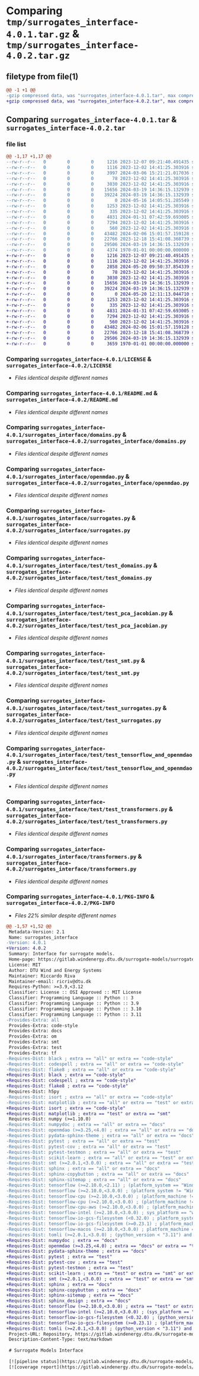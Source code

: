 # Comparing `tmp/surrogates_interface-4.0.1.tar.gz` & `tmp/surrogates_interface-4.0.2.tar.gz`

## filetype from file(1)

```diff
@@ -1 +1 @@
-gzip compressed data, was "surrogates_interface-4.0.1.tar", max compression
+gzip compressed data, was "surrogates_interface-4.0.2.tar", max compression
```

## Comparing `surrogates_interface-4.0.1.tar` & `surrogates_interface-4.0.2.tar`

### file list

```diff
@@ -1,17 +1,17 @@
--rw-r--r--   0        0        0     1216 2023-12-07 09:21:40.491435 surrogates_interface-4.0.1/LICENSE
--rw-r--r--   0        0        0     1116 2023-12-02 14:41:25.303916 surrogates_interface-4.0.1/README.md
--rw-r--r--   0        0        0     3997 2024-03-06 15:21:21.017036 surrogates_interface-4.0.1/pyproject.toml
--rw-r--r--   0        0        0       78 2023-12-02 14:41:25.303916 surrogates_interface-4.0.1/surrogates_interface/__init__.py
--rw-r--r--   0        0        0     3030 2023-12-02 14:41:25.303916 surrogates_interface-4.0.1/surrogates_interface/domains.py
--rw-r--r--   0        0        0    15656 2024-03-19 14:36:15.132939 surrogates_interface-4.0.1/surrogates_interface/openmdao.py
--rw-r--r--   0        0        0    39224 2024-03-19 14:36:15.132939 surrogates_interface-4.0.1/surrogates_interface/surrogates.py
--rw-r--r--   0        0        0        0 2024-05-16 14:05:51.285549 surrogates_interface-4.0.1/surrogates_interface/test/__init__.py
--rw-r--r--   0        0        0     1253 2023-12-02 14:41:25.303916 surrogates_interface-4.0.1/surrogates_interface/test/test_domains.py
--rw-r--r--   0        0        0      335 2023-12-02 14:41:25.303916 surrogates_interface-4.0.1/surrogates_interface/test/test_init.py
--rw-r--r--   0        0        0     4831 2024-01-31 07:42:59.693005 surrogates_interface-4.0.1/surrogates_interface/test/test_pca_jacobian.py
--rw-r--r--   0        0        0     7294 2023-12-02 14:41:25.303916 surrogates_interface-4.0.1/surrogates_interface/test/test_smt.py
--rw-r--r--   0        0        0      560 2023-12-02 14:41:25.303916 surrogates_interface-4.0.1/surrogates_interface/test/test_surrogates.py
--rw-r--r--   0        0        0    43482 2024-02-06 15:01:57.159128 surrogates_interface-4.0.1/surrogates_interface/test/test_tensorflow_and_openmdao.py
--rw-r--r--   0        0        0    22766 2023-12-18 15:41:08.368739 surrogates_interface-4.0.1/surrogates_interface/test/test_transformers.py
--rw-r--r--   0        0        0    29506 2024-03-19 14:36:15.132939 surrogates_interface-4.0.1/surrogates_interface/transformers.py
--rw-r--r--   0        0        0     4374 1970-01-01 00:00:00.000000 surrogates_interface-4.0.1/PKG-INFO
+-rw-r--r--   0        0        0     1216 2023-12-07 09:21:40.491435 surrogates_interface-4.0.2/LICENSE
+-rw-r--r--   0        0        0     1116 2023-12-02 14:41:25.303916 surrogates_interface-4.0.2/README.md
+-rw-r--r--   0        0        0     2858 2024-05-20 09:50:37.854339 surrogates_interface-4.0.2/pyproject.toml
+-rw-r--r--   0        0        0       78 2023-12-02 14:41:25.303916 surrogates_interface-4.0.2/surrogates_interface/__init__.py
+-rw-r--r--   0        0        0     3030 2023-12-02 14:41:25.303916 surrogates_interface-4.0.2/surrogates_interface/domains.py
+-rw-r--r--   0        0        0    15656 2024-03-19 14:36:15.132939 surrogates_interface-4.0.2/surrogates_interface/openmdao.py
+-rw-r--r--   0        0        0    39224 2024-03-19 14:36:15.132939 surrogates_interface-4.0.2/surrogates_interface/surrogates.py
+-rw-r--r--   0        0        0        0 2024-05-20 12:11:13.044710 surrogates_interface-4.0.2/surrogates_interface/test/__init__.py
+-rw-r--r--   0        0        0     1253 2023-12-02 14:41:25.303916 surrogates_interface-4.0.2/surrogates_interface/test/test_domains.py
+-rw-r--r--   0        0        0      335 2023-12-02 14:41:25.303916 surrogates_interface-4.0.2/surrogates_interface/test/test_init.py
+-rw-r--r--   0        0        0     4831 2024-01-31 07:42:59.693005 surrogates_interface-4.0.2/surrogates_interface/test/test_pca_jacobian.py
+-rw-r--r--   0        0        0     7294 2023-12-02 14:41:25.303916 surrogates_interface-4.0.2/surrogates_interface/test/test_smt.py
+-rw-r--r--   0        0        0      560 2023-12-02 14:41:25.303916 surrogates_interface-4.0.2/surrogates_interface/test/test_surrogates.py
+-rw-r--r--   0        0        0    43482 2024-02-06 15:01:57.159128 surrogates_interface-4.0.2/surrogates_interface/test/test_tensorflow_and_openmdao.py
+-rw-r--r--   0        0        0    22766 2023-12-18 15:41:08.368739 surrogates_interface-4.0.2/surrogates_interface/test/test_transformers.py
+-rw-r--r--   0        0        0    29506 2024-03-19 14:36:15.132939 surrogates_interface-4.0.2/surrogates_interface/transformers.py
+-rw-r--r--   0        0        0     3659 1970-01-01 00:00:00.000000 surrogates_interface-4.0.2/PKG-INFO
```

### Comparing `surrogates_interface-4.0.1/LICENSE` & `surrogates_interface-4.0.2/LICENSE`

 * *Files identical despite different names*

### Comparing `surrogates_interface-4.0.1/README.md` & `surrogates_interface-4.0.2/README.md`

 * *Files identical despite different names*

### Comparing `surrogates_interface-4.0.1/surrogates_interface/domains.py` & `surrogates_interface-4.0.2/surrogates_interface/domains.py`

 * *Files identical despite different names*

### Comparing `surrogates_interface-4.0.1/surrogates_interface/openmdao.py` & `surrogates_interface-4.0.2/surrogates_interface/openmdao.py`

 * *Files identical despite different names*

### Comparing `surrogates_interface-4.0.1/surrogates_interface/surrogates.py` & `surrogates_interface-4.0.2/surrogates_interface/surrogates.py`

 * *Files identical despite different names*

### Comparing `surrogates_interface-4.0.1/surrogates_interface/test/test_domains.py` & `surrogates_interface-4.0.2/surrogates_interface/test/test_domains.py`

 * *Files identical despite different names*

### Comparing `surrogates_interface-4.0.1/surrogates_interface/test/test_pca_jacobian.py` & `surrogates_interface-4.0.2/surrogates_interface/test/test_pca_jacobian.py`

 * *Files identical despite different names*

### Comparing `surrogates_interface-4.0.1/surrogates_interface/test/test_smt.py` & `surrogates_interface-4.0.2/surrogates_interface/test/test_smt.py`

 * *Files identical despite different names*

### Comparing `surrogates_interface-4.0.1/surrogates_interface/test/test_surrogates.py` & `surrogates_interface-4.0.2/surrogates_interface/test/test_surrogates.py`

 * *Files identical despite different names*

### Comparing `surrogates_interface-4.0.1/surrogates_interface/test/test_tensorflow_and_openmdao.py` & `surrogates_interface-4.0.2/surrogates_interface/test/test_tensorflow_and_openmdao.py`

 * *Files identical despite different names*

### Comparing `surrogates_interface-4.0.1/surrogates_interface/test/test_transformers.py` & `surrogates_interface-4.0.2/surrogates_interface/test/test_transformers.py`

 * *Files identical despite different names*

### Comparing `surrogates_interface-4.0.1/surrogates_interface/transformers.py` & `surrogates_interface-4.0.2/surrogates_interface/transformers.py`

 * *Files identical despite different names*

### Comparing `surrogates_interface-4.0.1/PKG-INFO` & `surrogates_interface-4.0.2/PKG-INFO`

 * *Files 22% similar despite different names*

```diff
@@ -1,57 +1,52 @@
 Metadata-Version: 2.1
 Name: surrogates_interface
-Version: 4.0.1
+Version: 4.0.2
 Summary: Interface for surrogate models.
 Home-page: https://gitlab.windenergy.dtu.dk/surrogate-models/surrogate-models-interface
 License: MIT
 Author: DTU Wind and Energy Systems
 Maintainer: Riccardo Riva
 Maintainer-email: ricriv@dtu.dk
 Requires-Python: >=3.9,<3.12
 Classifier: License :: OSI Approved :: MIT License
 Classifier: Programming Language :: Python :: 3
 Classifier: Programming Language :: Python :: 3.9
 Classifier: Programming Language :: Python :: 3.10
 Classifier: Programming Language :: Python :: 3.11
-Provides-Extra: all
 Provides-Extra: code-style
 Provides-Extra: docs
 Provides-Extra: om
 Provides-Extra: smt
 Provides-Extra: test
 Provides-Extra: tf
-Requires-Dist: black ; extra == "all" or extra == "code-style"
-Requires-Dist: codespell ; extra == "all" or extra == "code-style"
-Requires-Dist: flake8 ; extra == "all" or extra == "code-style"
+Requires-Dist: black ; extra == "code-style"
+Requires-Dist: codespell ; extra == "code-style"
+Requires-Dist: flake8 ; extra == "code-style"
 Requires-Dist: h5py
-Requires-Dist: isort ; extra == "all" or extra == "code-style"
-Requires-Dist: matplotlib ; extra == "all" or extra == "test" or extra == "smt"
+Requires-Dist: isort ; extra == "code-style"
+Requires-Dist: matplotlib ; extra == "test" or extra == "smt"
 Requires-Dist: numpy (>=1.10.0)
-Requires-Dist: numpydoc ; extra == "all" or extra == "docs"
-Requires-Dist: openmdao (>=3.25,<4.0) ; extra == "all" or extra == "docs" or extra == "test" or extra == "om"
-Requires-Dist: pydata-sphinx-theme ; extra == "all" or extra == "docs"
-Requires-Dist: pytest ; extra == "all" or extra == "test"
-Requires-Dist: pytest-cov ; extra == "all" or extra == "test"
-Requires-Dist: pytest-testmon ; extra == "all" or extra == "test"
-Requires-Dist: scikit-learn ; extra == "all" or extra == "test" or extra == "smt" or extra == "tf"
-Requires-Dist: smt (>=2.0.1,<3.0.0) ; extra == "all" or extra == "test" or extra == "smt"
-Requires-Dist: sphinx ; extra == "all" or extra == "docs"
-Requires-Dist: sphinx-copybutton ; extra == "all" or extra == "docs"
-Requires-Dist: sphinx-sitemap ; extra == "all" or extra == "docs"
-Requires-Dist: tensorflow (>=2.10.0,<2.11) ; (platform_system == "Windows") and (extra == "all" or extra == "test" or extra == "tf")
-Requires-Dist: tensorflow (>=2.10.0,<3.0.0) ; (platform_system != "Windows") and (extra == "all" or extra == "test" or extra == "tf")
-Requires-Dist: tensorflow-cpu (>=2.10.0,<3.0.0) ; (platform_machine != "arm64" and platform_machine != "aarch64") and sys_platform == "darwin"
-Requires-Dist: tensorflow-cpu (>=2.10.0,<3.0.0) ; (platform_machine != "arm64" and platform_machine != "aarch64") and sys_platform == "linux"
-Requires-Dist: tensorflow-cpu-aws (>=2.10.0,<3.0.0) ; (platform_machine == "arm64" or platform_machine == "aarch64") and sys_platform == "linux"
-Requires-Dist: tensorflow-intel (>=2.10.0,<3.0.0) ; sys_platform == "win32"
-Requires-Dist: tensorflow-io-gcs-filesystem (<0.32.0) ; platform_system == "Windows"
-Requires-Dist: tensorflow-io-gcs-filesystem (>=0.23.1) ; platform_machine != "arm64" or platform_system != "Darwin"
-Requires-Dist: tensorflow-macos (>=2.10.0,<3.0.0) ; platform_machine == "arm64" and sys_platform == "darwin"
-Requires-Dist: tomli (>=2.0.1,<3.0.0) ; (python_version < "3.11") and (extra == "all" or extra == "test")
+Requires-Dist: numpydoc ; extra == "docs"
+Requires-Dist: openmdao (>=3.25,<4.0) ; extra == "docs" or extra == "test" or extra == "om"
+Requires-Dist: pydata-sphinx-theme ; extra == "docs"
+Requires-Dist: pytest ; extra == "test"
+Requires-Dist: pytest-cov ; extra == "test"
+Requires-Dist: pytest-testmon ; extra == "test"
+Requires-Dist: scikit-learn ; extra == "test" or extra == "smt" or extra == "tf"
+Requires-Dist: smt (>=2.0.1,<3.0.0) ; extra == "test" or extra == "smt"
+Requires-Dist: sphinx ; extra == "docs"
+Requires-Dist: sphinx-copybutton ; extra == "docs"
+Requires-Dist: sphinx-sitemap ; extra == "docs"
+Requires-Dist: sphinx_design ; extra == "docs"
+Requires-Dist: tensorflow (>=2.10.0,<3.0.0) ; extra == "test" or extra == "tf"
+Requires-Dist: tensorflow-intel (>=2.10.0,<3.0.0) ; (sys_platform == "win32") and (extra == "test" or extra == "tf")
+Requires-Dist: tensorflow-io-gcs-filesystem (<0.32.0) ; (python_version >= "3.9" and python_version < "3.12" and platform_system == "Windows") and (extra == "test" or extra == "tf")
+Requires-Dist: tensorflow-io-gcs-filesystem (>=0.23.1) ; (platform_machine != "arm64" and python_version >= "3.9" and python_version < "3.12" or platform_system != "Darwin" and python_version >= "3.9" and python_version < "3.12") and (extra == "test" or extra == "tf")
+Requires-Dist: tomli (>=2.0.1,<3.0.0) ; (python_version < "3.11") and (extra == "test")
 Project-URL: Repository, https://gitlab.windenergy.dtu.dk/surrogate-models/surrogate-models-interface
 Description-Content-Type: text/markdown
 
 # Surrogate Models Interface
 
 [![pipeline status](https://gitlab.windenergy.dtu.dk/surrogate-models/surrogate-models-interface/badges/main/pipeline.svg)](https://gitlab.windenergy.dtu.dk/surrogate-models/surrogate-models-interface/-/commits/main)
 [![coverage report](https://gitlab.windenergy.dtu.dk/surrogate-models/surrogate-models-interface/badges/main/coverage.svg)](https://gitlab.windenergy.dtu.dk/surrogate-models/surrogate-models-interface/-/commits/main)
```

